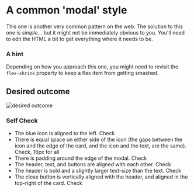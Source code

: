 # A common 'modal' style
This one is another very common pattern on the web. The solution to this one is _simple_... but it might not be immediately obvious to you. You'll need to edit the HTML a bit to get everything where it needs to be.

### A hint
Depending on how you approach this one, you might need to revisit the `flex-shrink` property to keep a flex item from getting smashed.

## Desired outcome

![desired outcome](./desired-outcome.png)

### Self Check

- The blue icon is aligned to the left. Check
- There is equal space on either side of the icon (the gaps between the icon and the edge of the card, and the icon and the text, are the same). Check, 16px for all
- There is padding around the edge of the modal. Check
- The header, text, and buttons are aligned with each other. Check
- The header is bold and a slightly larger text-size than the text. Check
- The close button is vertically aligned with the header, and aligned in the top-right of the card. Check
